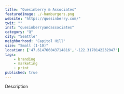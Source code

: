 ```yaml
---
title: "Quesinberry & Associates"
featuredImage: ./-hamburgers.png
website: "https://quesinberry.com/"
twit: ""
inst: "quesinberryandassociates"
category: "Q"
city: "Seattle"
neighborhood: "Capitol Hill"
size: "Small (1-10)"
location: ['47.614766043714816','-122.3170142232947']
tags:
    - branding
    - marketing
    - print
published: true
---
```


Description
